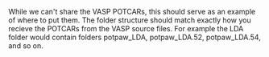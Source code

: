 While we can't share the VASP POTCARs, this should serve as an example of where to put them. The folder structure should match exactly how you recieve the POTCARs from the VASP source files. For example the LDA folder would contain folders potpaw_LDA, potpaw_LDA.52, potpaw_LDA.54, and so on.